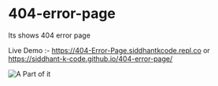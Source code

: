 # 404-error-page
Its shows 404 error page

Live Demo :- https://404-Error-Page.siddhantkcode.repl.co or https://siddhant-k-code.github.io/404-error-page/


 ![A Part of it](https://i.imgur.com/VbQhNfs.png)
